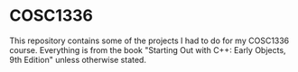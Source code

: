 # COSC1336
This repository contains some of the projects I had to do for my COSC1336 course. Everything is from the book "Starting Out with C++: Early Objects, 9th Edition" unless otherwise stated.

